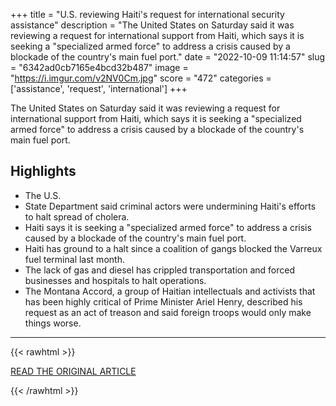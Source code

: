 +++
title = "U.S. reviewing Haiti's request for international security assistance"
description = "The United States on Saturday said it was reviewing a request for international support from Haiti, which says it is seeking a \"specialized armed force\" to address a crisis caused by a blockade of the country's main fuel port."
date = "2022-10-09 11:14:57"
slug = "6342ad0cb7165e4bcd32b487"
image = "https://i.imgur.com/v2NV0Cm.jpg"
score = "472"
categories = ['assistance', 'request', 'international']
+++

The United States on Saturday said it was reviewing a request for international support from Haiti, which says it is seeking a \"specialized armed force\" to address a crisis caused by a blockade of the country's main fuel port.

## Highlights

- The U.S.
- State Department said criminal actors were undermining Haiti's efforts to halt spread of cholera.
- Haiti says it is seeking a "specialized armed force" to address a crisis caused by a blockade of the country's main fuel port.
- Haiti has ground to a halt since a coalition of gangs blocked the Varreux fuel terminal last month.
- The lack of gas and diesel has crippled transportation and forced businesses and hospitals to halt operations.
- The Montana Accord, a group of Haitian intellectuals and activists that has been highly critical of Prime Minister Ariel Henry, described his request as an act of treason and said foreign troops would only make things worse.

---

{{< rawhtml >}}
  <p class="article-category">
    <a target="_blank" href="https://www.reuters.com/world/americas/us-reviewing-haitis-request-international-security-assistance-2022-10-08/">READ THE ORIGINAL ARTICLE</a>
  </p>
{{< /rawhtml >}}

